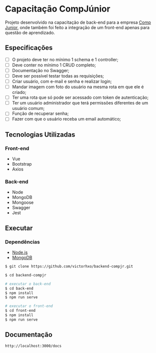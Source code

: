 # Capacitação CompJúnior
Projeto desenvolvido na capacitação de back-end para a empresa [Comp Junior](https://www.compjunior.com.br/), onde também foi feito a integração de um front-end apenas para questão de aprendizado.

## Especificações
- [ ] O projeto deve ter no mínimo 1 schema e 1 controller;
- [ ] Deve conter no mínimo 1 CRUD completo;
- [ ] Documentação no Swagger;
- [ ] Deve ser possível testar todas as requisições;
- [ ] Criar usuário, com e-mail e senha e realizar login;
- [ ] Mandar imagem com foto do usuário na mesma rota em que ele é criado;
- [ ] Ter uma rota que só pode ser acessado com token de autenticação;
- [ ] Ter um usuário administrador que terá permissões diferentes de um usuário comum;
- [ ] Função de recuperar senha;
- [ ] Fazer com que o usuário receba um email automático;

## Tecnologias Utilizadas
### Front-end
- Vue
- Bootstrap
- Axios

### Back-end
- Node
- MongoDB
- Mongoose
- Swagger
- Jest



## Executar

### Dependências
- [Node.js](https://nodejs.org/)
- [MongoDB](https://www.mongodb.com/try/download/community)

```bash
$ git clone https://github.com/victorhxo/backend-compjr.git

$ cd backend-compjr

# executar o back-end
$ cd back-end
$ npm install
$ npm run serve

# executar o front-end
$ cd front-end
$ npm install
$ npm run serve

```

## Documentação

```bash
http://localhost:3000/docs
```
